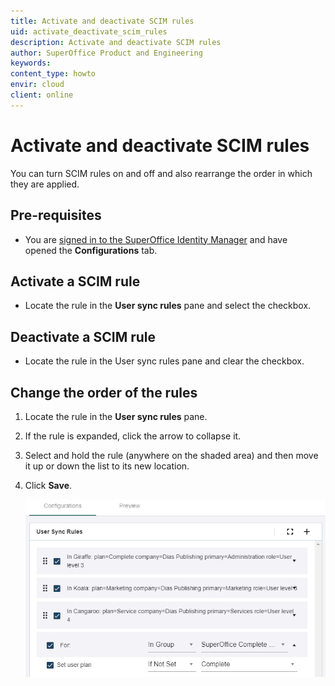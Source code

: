 ```yaml
---
title: Activate and deactivate SCIM rules
uid: activate_deactivate_scim_rules
description: Activate and deactivate SCIM rules
author: SuperOffice Product and Engineering
keywords:
content_type: howto
envir: cloud
client: online
---
```


# Activate and deactivate SCIM rules

You can turn SCIM rules on and off and also rearrange the order in which they are applied.

## Pre-requisites

* You are [signed in to the SuperOffice Identity Manager][1] and have opened the **Configurations** tab.

## Activate a SCIM rule

* Locate the rule in the **User sync rules** pane and select the checkbox.

## Deactivate a SCIM rule

* Locate the rule in the User sync rules pane and clear the checkbox.

## Change the order of the rules

1. Locate the rule in the **User sync rules** pane.

2. If the rule is expanded, click the arrow to collapse it.

3. Select and hold the rule (anywhere on the shaded area) and then move it up or down the list to its new location.

4. Click **Save**.

    ![user sync rules -screenshot][img1]

<!-- Referenced links -->
[1]: ../sign-in-to-scim.md

<!-- Referenced images -->
[img1]: ../media/image84sls.png
